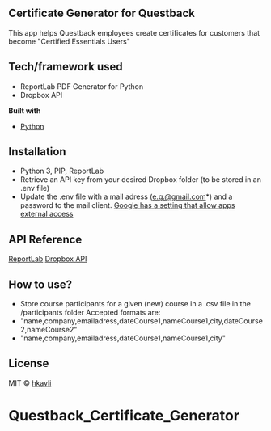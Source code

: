 ## Certificate Generator for Questback

This app helps Questback employees create certificates for customers that become "Certified Essentials Users"

## Tech/framework used

- ReportLab PDF Generator for Python
- Dropbox API

<b>Built with</b>

- [Python](https://www.python.org/)

## Installation

- Python 3, PIP, ReportLab
- Retrieve an API key from your desired Dropbox folder (to be stored in an .env file)
- Update the .env file with a mail adress (e.g.@gmail.com*) and a password to the mail client. [Google has a setting that allow apps external access](https://myaccount.google.com/lesssecureapps)

## API Reference

[ReportLab](https://www.reportlab.com/docs/reportlab-userguide.pdf)
[Dropbox API](https://dropbox-sdk-python.readthedocs.io/en/latest/)

## How to use?

- Store course participants for a given (new) course in a .csv file in the /participants folder
  Accepted formats are:
- "name,company,emailadress,dateCourse1,nameCourse1,city,dateCourse2,nameCourse2"
- "name,company,emailadress,dateCourse1,nameCourse1,city"

## License

MIT © [hkavli]()
# Questback_Certificate_Generator
